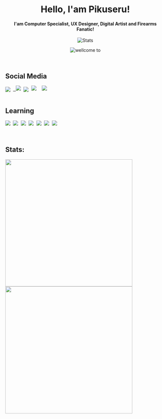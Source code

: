 <p>
 <h1 align="center"><b>Hello, I'am Pikuseru!</b></h1>
</p>

<p>
 <h4 align="center"><b>I'am Computer Specialist, UX Designer, Digital Artist and Firearms Fanatic!</b></h4>
</p>

<p align="center">
 <img align="center" alt="Stats" src="https://komarev.com/ghpvc/?username=PikuseruKaihatsu&color=blue&style=flat" />
</p>

<p align="center">
 <img align="center" alt="wellcome to" src="https://discord.c99.nl/widget/theme-1/484618711618027541.png" />
</p>

<br>

## Social Media
<div>
  <samp>
 <a align="center"><a href="https://mail.google.com/mail/u/0/#inbox?compose=GTvVlcSHvpDhnbqhqFdHmqXpcVBGMKKRxmCXHpbljgqbNxctFhqXhlTwBSTSXVsRjHbLPxGvbplCT" target="blank"><img align="center" src="https://img.shields.io/badge/Gmail-D14836?style=for-the-badge&logo=gmail&logoColor=white"/></a>
 <a align="center"><a href="https://www.facebook.com/pikuserux" target="blank"/><img align="center"/> <img align="center "src="https://img.shields.io/badge/Facebook-1877F2?style=for-the-badge&logo=facebook&logoColor=white"/></a>
 <a align="center"><a href="https://paypal.me/PikuseruKaihatsu" target="blank"/></a> <img align="center" src="https://img.shields.io/badge/PayPal-00457C?style=for-the-badge&logo=paypal&logoColor=white"/></a>
 <a align="center"><a href="https://open.spotify.com/user/nplxzu8lw5y4og99ov8kv9heo" target="blank"/>  <img align="center "src="https://img.shields.io/badge/Spotify-1ED760?&style=for-the-badge&logo=spotify&logoColor=white"/></a>
 <a align="center"><img href="https://www.youtube.com/channel/UCEMeslsU8XJPMvpgUKY2xdw" target="blank"/> <img align="center "src="https://img.shields.io/badge/YouTube-FF0000?style=for-the-badge&logo=youtube&logoColor=white"/></a>
 
   </samp>
</div>

<br>

## Learning
<div>
  <samp>
<a align="center"><img align="center" src="https://img.shields.io/badge/C%2B%2B-00599C?style=for-the-badge&logo=c%2B%2B&logoColor=white"/></a>
<a align="center"><img align="center" src="https://img.shields.io/badge/JavaScript-323330?style=for-the-badge&logo=javascript&logoColor=F7DF1E"/></a>
<a align="center"><img align="center" src="https://img.shields.io/badge/Python-FFD43B?style=for-the-badge&logo=python&logoColor=blue"/></a>
<a align="center"><img align="center" src="https://img.shields.io/badge/HTML5-E34F26?style=for-the-badge&logo=html5&logoColor=white"/></a>
<a align="center"><img align="center" src="https://img.shields.io/badge/CSS3-1572B6?style=for-the-badge&logo=css3&logoColor=white"/></a>
<a align="center"><img align="center" src="https://img.shields.io/badge/Lua-2C2D72?style=for-the-badge&logo=lua&logoColor=white"/></a>
<a align="center"><img align="center" src="https://img.shields.io/badge/PHP-777BB4?style=for-the-badge&logo=php&logoColor=white"/></a>
   </samp>
</div>

<br>


<br>

## Stats: 

<a>
  <img align="center" width="400" src="https://github-readme-stats.vercel.app/api?username=PikuseruKaihatsu&show_icons=true&hide_border=true&theme=nord">
  <img align="center" width="400" src="https://github-readme-stats.vercel.app/api/top-langs/?username=PikuseruKaihatsu&hide_border=true&theme=nord&layout=compact&hide=batchfile">
</a>

